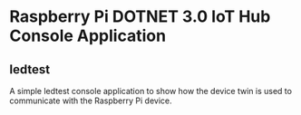 # Raspberry Pi DOTNET 3.0 IoT Hub Console Application 
## ledtest

A simple ledtest console application to show how the device twin is used to communicate with the Raspberry Pi device.

